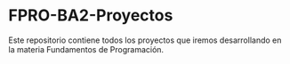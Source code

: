 # FPRO-BA2-Proyectos
Este repositorio contiene todos los proyectos que iremos desarrollando en la materia Fundamentos de Programación.
